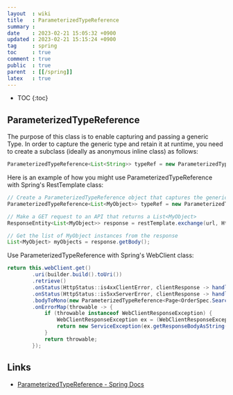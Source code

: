 ```yaml
---
layout  : wiki
title   : ParameterizedTypeReference
summary : 
date    : 2023-02-21 15:05:32 +0900
updated : 2023-02-21 15:15:24 +0900
tag     : spring
toc     : true
comment : true
public  : true
parent  : [[/spring]]
latex   : true
---
```

* TOC
{:toc}

## ParameterizedTypeReference

The purpose of this class is to enable capturing and passing a generic Type. In order to capture the generic type and retain it at runtime, you need to create a subclass (ideally as anonymous inline class) as follows:

```java
ParameterizedTypeReference<List<String>> typeRef = new ParameterizedTypeReference<List<String>>() {};
```

Here is an example of how you might use ParameterizedTypeReference with Spring's RestTemplate class:

```java
// Create a ParameterizedTypeReference object that captures the generic type List<MyObject>
ParameterizedTypeReference<List<MyObject>> typeRef = new ParameterizedTypeReference<List<MyObject>>() {};

// Make a GET request to an API that returns a List<MyObject>
ResponseEntity<List<MyObject>> response = restTemplate.exchange(url, HttpMethod.GET, null, typeRef);

// Get the list of MyObject instances from the response
List<MyObject> myObjects = response.getBody();
```

Use ParameterizedTypeReference with Spring's WebClient class:

```java
return this.webClient.get()
        .uri(builder.build().toUri())
        .retrieve()
        .onStatus(HttpStatus::is4xxClientError, clientResponse -> handleClientError(clientResponse))
        .onStatus(HttpStatus::is5xxServerError, clientResponse -> handleServerError(clientResponse))
        .bodyToMono(new ParameterizedTypeReference<Page<OrderSpec.SearchResponse>>() {})
        .onErrorMap(throwable -> {
            if (throwable instanceof WebClientResponseException) {
                WebClientResponseException ex = (WebClientResponseException) throwable;
                return new ServiceException(ex.getResponseBodyAsString());
            }
            return throwable;
        });
```

## Links

- [ParameterizedTypeReference - Spring Docs](https://docs.spring.io/spring-framework/docs/current/javadoc-api/org/springframework/core/ParameterizedTypeReference.html)
